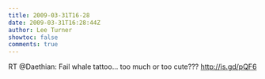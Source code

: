 ```yaml
---
title: 2009-03-31T16-28
date: 2009-03-31T16:28:44Z
author: Lee Turner
showtoc: false
comments: true
---
```


RT @Daethian: Fail whale tattoo...  too much or too cute??? http://is.gd/pQF6

